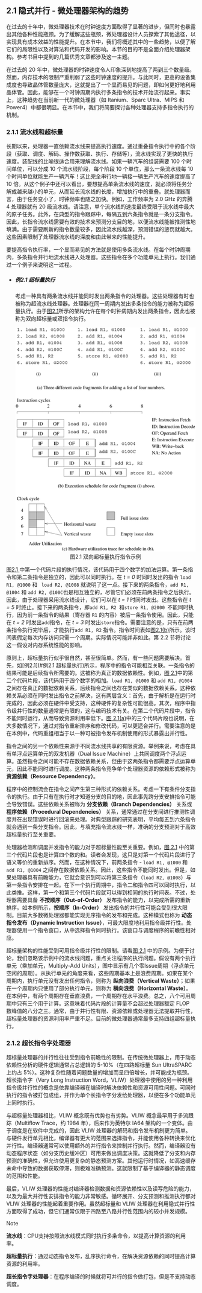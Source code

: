 ## 2.1 隐式并行 - 微处理器架构的趋势

在过去的十年中，微处理器技术在时钟速度方面取得了显著的进步，但同时也暴露出其他各种性能瓶颈。为了缓解这些瓶颈，微处理器设计人员探索了其他途径，以实现具有成本效益的性能提升。在本节中，我们将概述其中的一些趋势，以便了解它们的局限性以及对算法和代码开发的影响。本节的目的不是全面介绍处理器架构。参考书目中提到的几篇优秀文章都涉及这一主题。

在过去的 20 年中，微处理器的时钟速度令人印象深刻地提高了两到三个数量级。然而，内存技术的限制严重削弱了这些时钟速度的提升。与此同时，更高的设备集成度也导致晶体管数量庞大，这就提出了一个显而易见的问题，即如何更好地利用晶体管。因此，能够在一个时钟周期内执行多条指令的技术开始流行起来。事实上，这种趋势在当前新一代的微处理器（如 Itanium、Sparc Ultra、MIPS 和 Power4）中都很明显。在本节中，我们将简要探讨各种处理器支持多指令执行的机制。

### 2.1.1 流水线和超标量

长期以来，处理器一直依赖流水线来提高执行速度。通过重叠指令执行中的各个阶段（获取、调度、解码、操作数获取、执行、存储等），流水线实现了更快的执行速度。装配线的比喻很适合用来理解流水线。如果一辆汽车的组装需要 100 个时间单位，可以分成 10 个流水线阶段，每个阶段 10 个单位，那么一条流水线每 10 个时间单位就能生产一辆汽车！这比完全串行地一辆接一辆生产汽车的速度提高了 10 倍。从这个例子中还可以看出，要想提高单条流水线的速度，就必须将任务分解成越来越小的单元，从而延长流水线的长度，增加执行中的重叠。就处理器而言，由于任务变小了，时钟频率也随之加快。例如，工作频率为 2.0 GHz 的奔腾 4 处理器就有 20 级流水线。请注意，单个流水线的速度最终受限于流水线中最大的原子任务。此外，在典型的指令跟踪中，每隔五到六条指令就是一条分支指令。因此，长指令流水线需要有效的技术来预测分支目的地，以便流水线能被推测性地填满。由于需要刷新的指令数量较多，因此流水线越深，预测错误的惩罚就越大。这些因素限制了处理器流水线的深度和由此带来的性能提升。

要提高指令执行率，一个显而易见的方法就是使用多条流水线。在每个时钟周期内，多条指令并行地流水线进入处理器。这些指令在多个功能单元上执行。我们通过一个例子来说明这一过程。

- ##### **例2.1 超标量执行**

  考虑一种具有两条流水线并能同时发出两条指令的处理器。这些处理器有时也被称为超流水线处理器。处理器在同一周期内发出多条指令的能力被称为超标量执行。由于[图2.1](#fig2.1)所示的架构允许在每个时钟周期内发出两条指令，因此也被称为双向超标量或双指令执行。

  <div align="center" id="fig2.1" name="fig2.1">
      <img src="./images/image-20240520163101945.png"/>
      <div>
          图2.1 双向超标量执行指令示例
      </div>
  </div>

[图2.1 ](#fig2.1)中第一个代码片段的执行情况，该代码用于四个数字的加法运算。第一条指令和第二条指令是独立的，因此可以同时执行。在 *t = 0* 时同时发出的指令 `load R1, @1000` 和 ` load R2, @1008` 就说明了这一点。接下来的两条指令，`add R1, @1004` 和 `add R2, @100C`也是相互独立的，尽管它们必须在前两条指令之后执行。因此，由于处理器采用流水线设计，它们可以在 *t = 1* 时同时发出。这些指令在 *t = 5* 时终止。接下来的两条指令，即`add R1, R2 `和`store R1, @2000 `不能同时执行，因为前一条指令的结果（寄存器 `R1` 的内容）被后一条指令使用。因此，只能在 *t = 2* 时发出`add`指令，在 *t = 3* 时发出`store`指令。需要注意的是，只有在前两条指令执行完毕后，才能执行`add R1, R2` 指令。指令时间表如[图2.1(b)](#fig2.1)所示。该时间表假定每次内存访问只需一个周期。实际情况可能并非如此。第 2.2 节将讨论这一假设对内存系统性能的影响。

原则上，超标量执行似乎很自然，甚至很简单。然而，有一些问题需要解决。首先，如[例2.1](#例2.1 超标量执行)所示，程序中的指令可能相互关联。一条指令的结果可能是后续指令所需要的。这被称为真正的数据依赖性。例如，[图 2.1](#fig2.1)中的第二个代码片段，该代码用于四个数字的相加。`load R1, @1000` 和 `add R1, @1004` 之间存在真正的数据依赖关系，后续指令之间也存在类似的数据依赖关系。这种依赖关系必须在同时发出指令之前解决，这有两层含义：首先，由于解析是在运行时完成的，因此必须在硬件中受支持，这种硬件的复杂性可能很高。其次，程序中指令级并行性的数量通常是有限的，这与编码技术有关。在第二个代码片段中，指令不能同时运行，从而导致资源利用率低下。[图 2.1(a)](#fig2.1)中的三个代码片段也说明，在大多数情况下，通过对指令重新排序和修改代码，可以更适合并行。需要注意的是在本例中，代码重组相当于以一种可被指令发布机制使用的形式暴露出并行性。

指令之间的另一个依赖性来源于不同流水线共享的有限资源。举例来说，考虑在具有单浮点运算单元的双发机器（Dual Issue Machine）上共同调度两个浮点运算。虽然指令之间可能不存在数据依赖关系，但由于这两条指令都需要浮点运算单元，因此不能同时进行调度。这种两条指令竞争单个处理器资源的依赖形式被称为**资源依赖（Resource Dependency）**。

程序中的控制流会在指令之间产生第三种形式的依赖关系。考虑一下有条件分支指令的执行。由于只有在执行时才知道分支的目的地，因此事先跨分支安排指令可能会导致错误。这些依赖关系被称为 **分支依赖（Branch Dependencies）** 关系或 **程序依赖（Procedural Dependencies）** 关系，通常通过在分支间进行推测性调度并在出现错误时进行回滚来处理。对典型跟踪的研究表明，平均每五到六条指令就会遇到一条分支指令。因此，与填充指令流水线一样，准确的分支预测对于高效超标量执行至关重要。

处理器检测和调度并发指令的能力对于超标量性能至关重要。例如，[图 2.1](#fig2.1) 中的第三个代码片段也是计算四个数的和。读者会发现，这只是对第一个代码片段进行了语义等价的重新排序。然而，在这种情况下，前两条指令 - `load R1, @1000` 和 `add R1, @1004` 之间存在数据依赖关系。因此，这些指令不能同时发出。但是，如果处理器具有前瞻能力，它就会意识到可以将第三条指令（`load R2, @1008`）与第一条指令安排在一起。在下一个执行周期中，指令二和指令四可以同时执行，以此类推。这样，第一个和第三个代码片段就可以得到相同的执行时间表。不过，处理器需要具备 **不按顺序（Out-of-Order）** 发布指令的能力，以完成所需的重新排序。如本例所示，**按顺序（In-Order）** 发出指令的并行性可能会受到很大限制。目前大多数微处理器都能实现无序指令的发布和完成。这种模式也称为 **动态指令发布（Dynamic Instruction Issue）**，可最大限度地利用指令级并行性。处理器使用一个指令窗口，从中选择指令同时执行。该窗口与调度程序的前瞻性相对应。

超标量架构的性能受到可用指令级并行性的限制。请看[图 2.1](#fig2.1) 中的示例。为便于讨论，我们忽略该示例中的流水线问题，重点关注程序的执行问题。假设有两个执行单元（乘加单元，Multiply-Add Units），图中显示有几个零Issue周期（浮点单元空闲的周期）。从执行单元的角度来看，这些周期基本上是浪费周期。如果在某个周期内，执行单元没有发出任何指令，则称为 **纵向浪费（Vertical Waste）**；如果在一个周期内只使用了部分执行单元，则称为 **横向浪费（Horizontal Waste）**。在本例中，有两个周期存在垂直浪费，一个周期存在水平浪费。总之，八个可用周期中只有三个用于计算。这意味着代码片段的计算量不会超过处理器额定 FLOP 数峰值的八分之三。通常，由于并行性有限、资源依赖或处理器无法提取并行性，超标量处理器的资源利用率严重不足。目前的微处理器通常最多支持四组超标量执行。

### 2.1.2 超长指令字处理器

超标量处理器的并行性往往受到指令前瞻性的限制。在传统微处理器上，用于动态依赖性分析的硬件逻辑通常占总逻辑的 5-10%（在四路超标量 Sun UltraSPARC 上约占 5%）。这种复杂性随着问题数量的增加而呈四倍增长，并可能成为瓶颈。超长指令字（Very Long Instruction Word，VLIW）处理器中使用的另一种利用指令级并行性的概念是依靠编译器在编译时解决依赖性和资源可用性问题。可同时执行的指令被打包成组，并作为单个长指令字分发给处理器，以便在多个功能单元上同时执行。

与超标量处理器相比，VLIW 概念既有优势也有劣势。VLIW 概念最早用于多流跟踪（Multiflow Trace，约 1984 年），后来作为英特尔 IA64 架构的一个变体。由于调度是在软件中完成的，因此 VLIW 处理器的解码和指令发布机制更为简单。与硬件发行单元相比，编译器有更大的范围来选择指令，并能使用各种转换来优化并行性。编译器通常可以使用额外的并行指令来控制并行执行。然而，编译器没有动态程序状态（如分支历史缓冲区）可用来做出调度决策。这就降低了分支和内存预测的准确性，但允许使用更复杂的静态预测方案。其他运行时情况，如高速缓存未命中导致的数据获取停滞，则极难准确预测。这就限制了基于编译器的静态调度的范围和性能。

最后，VLIW 处理器的性能对编译器检测数据和资源依赖性以及读写危险的能力，以及为最大并行性安排指令的能力非常敏感。循环展开、分支预测和推测执行都对 VLIW 处理器的性能起着重要作用。虽然超标量和 VLIW 处理器在利用隐式并行性方面取得了成功，但它们通常仅限于四路至八路并行性范围内的较小并发规模。

> [!NOTE]
>
> **流水线**：CPU支持按照流水线模式同时执行多条命令，以提高计算资源的利用率。
>
> **超标量执行**：通过动态指令发布，乱序执行命令，在解决资源依赖的同时提高计算资源的利用率。
>
> **超长指令字处理器**：在程序编译的时候就将可并行的指令做打包，但是不支持动态调度。
